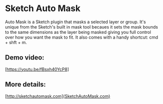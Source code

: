 # Sketch Auto Mask

Auto Mask is a Sketch plugin that masks a selected layer or group. It's unique from the Sketch's built in mask tool becaues it sets the mask bounds to the same dimensions as the layer being masked giving you full control over how you want the mask to fit. It also comes with a handy shortcut: cmd + shft + m.

## Demo video:
[https://youtu.be/fBsxh40YcP8]

## More details:
[http://sketchautomask.com](SketchAutoMask.com)